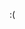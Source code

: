 
:(

<!---
DerWolfderMauerstrasse/DerWolfderMauerstrasse is a ✨ special ✨ repository because its `README.md` (this file) appears on your GitHub profile.
You can click the Preview link to take a look at your changes.
--->
